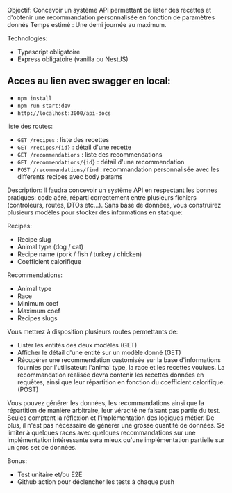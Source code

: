 Objectif: Concevoir un système API permettant de lister des recettes et d'obtenir une recommandation personnalisée en fonction de paramètres donnés
Temps estimé : Une demi journée au maximum.

Technologies:
- Typescript obligatoire
- Express obligatoire (vanilla ou NestJS)

## Acces au lien avec swagger en local:
- `npm install`
- `npm run start:dev`
- `http://localhost:3000/api-docs`

liste des routes:
- `GET /recipes` : liste des recettes
- `GET /recipes/{id}` : détail d'une recette
- `GET /recommendations` : liste des recommendations
- `GET /recommendations/{id}` : détail d'une recommendation
- `POST /recommendations/find` : recommandation personnalisée avec les differents recipes avec body params


Description:
Il faudra concevoir un système API en respectant les bonnes pratiques: code aéré, réparti correctement entre plusieurs fichiers (contrôleurs, routes, DTOs etc…).
Sans base de données, vous construirez plusieurs modèles pour stocker des informations en statique:

Recipes:
- Recipe slug
- Animal type (dog / cat)
- Recipe name (pork / fish / turkey / chicken)
- Coefficient calorifique

Recommendations:
- Animal type
- Race
- Minimum coef
- Maximum coef
- Recipes slugs

Vous mettrez à disposition plusieurs routes permettants de:
- Lister les entités des deux modèles (GET)
- Afficher le détail d'une entité sur un modèle donné (GET)
- Récupérer une recommendation customisée sur la base d'informations fournies par l'utilisateur: l'animal type, la race et les recettes voulues. La recommandation réalisée devra contenir les recettes données en requêtes, ainsi que leur répartition en fonction du coefficient calorifique. (POST)

Vous pouvez générer les données, les recommandations ainsi que la répartition de manière arbitraire, leur véracité ne faisant pas partie du test. Seules comptent la réflexion et l'implémentation des logiques métier.
De plus, il n'est pas nécessaire de générer une grosse quantité de données. Se limiter à quelques races avec quelques recommandations sur une implémentation intéressante sera mieux qu'une implémentation partielle sur un gros set de données.

Bonus:
- Test unitaire et/ou E2E
- Github action pour déclencher les tests à chaque push